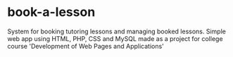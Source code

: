 # book-a-lesson
System for booking tutoring lessons and managing booked lessons. Simple web app using HTML, PHP, CSS and MySQL made as a project for college course 'Development of Web Pages and Applications'
